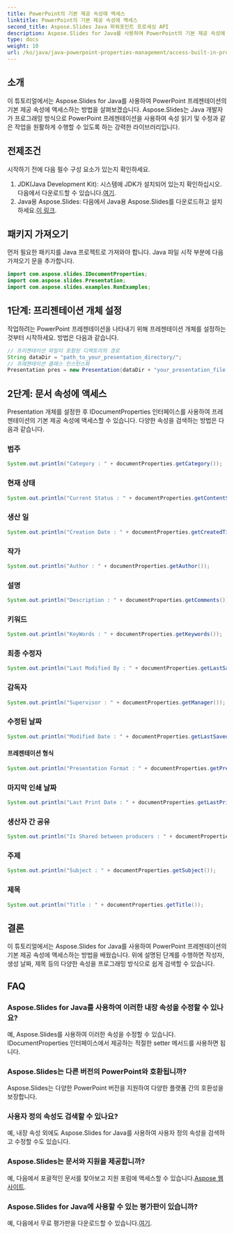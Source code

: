 ```yaml
---
title: PowerPoint의 기본 제공 속성에 액세스
linktitle: PowerPoint의 기본 제공 속성에 액세스
second_title: Aspose.Slides Java 파워포인트 프로세싱 API
description: Aspose.Slides for Java를 사용하여 PowerPoint의 기본 제공 속성에 액세스하는 방법을 알아보세요. 이 튜토리얼에서는 작성자, 생성 날짜 등을 검색하는 과정을 안내합니다.
type: docs
weight: 10
url: /ko/java/java-powerpoint-properties-management/access-built-in-properties-powerpoint/
---
```

## 소개
이 튜토리얼에서는 Aspose.Slides for Java를 사용하여 PowerPoint 프레젠테이션의 기본 제공 속성에 액세스하는 방법을 살펴보겠습니다. Aspose.Slides는 Java 개발자가 프로그래밍 방식으로 PowerPoint 프레젠테이션을 사용하여 속성 읽기 및 수정과 같은 작업을 원활하게 수행할 수 있도록 하는 강력한 라이브러리입니다.
## 전제조건
시작하기 전에 다음 필수 구성 요소가 있는지 확인하세요.
1.  JDK(Java Development Kit): 시스템에 JDK가 설치되어 있는지 확인하십시오. 다음에서 다운로드할 수 있습니다.[여기](https://www.oracle.com/java/technologies/javase-jdk11-downloads.html).
2.  Java용 Aspose.Slides: 다음에서 Java용 Aspose.Slides를 다운로드하고 설치하세요.[이 링크](https://releases.aspose.com/slides/java/).

## 패키지 가져오기
먼저 필요한 패키지를 Java 프로젝트로 가져와야 합니다. Java 파일 시작 부분에 다음 가져오기 문을 추가합니다.
```java
import com.aspose.slides.IDocumentProperties;
import com.aspose.slides.Presentation;
import com.aspose.slides.examples.RunExamples;
```
## 1단계: 프리젠테이션 개체 설정
작업하려는 PowerPoint 프레젠테이션을 나타내기 위해 프레젠테이션 개체를 설정하는 것부터 시작하세요. 방법은 다음과 같습니다.
```java
// 프리젠테이션 파일이 포함된 디렉토리의 경로
String dataDir = "path_to_your_presentation_directory/";
// 프레젠테이션 클래스 인스턴스화
Presentation pres = new Presentation(dataDir + "your_presentation_file.pptx");
```
## 2단계: 문서 속성에 액세스
Presentation 개체를 설정한 후 IDocumentProperties 인터페이스를 사용하여 프레젠테이션의 기본 제공 속성에 액세스할 수 있습니다. 다양한 속성을 검색하는 방법은 다음과 같습니다.
### 범주
```java
System.out.println("Category : " + documentProperties.getCategory());
```
### 현재 상태
```java
System.out.println("Current Status : " + documentProperties.getContentStatus());
```
### 생산 일
```java
System.out.println("Creation Date : " + documentProperties.getCreatedTime());
```
### 작가
```java
System.out.println("Author : " + documentProperties.getAuthor());
```
### 설명
```java
System.out.println("Description : " + documentProperties.getComments());
```
### 키워드
```java
System.out.println("KeyWords : " + documentProperties.getKeywords());
```
### 최종 수정자
```java
System.out.println("Last Modified By : " + documentProperties.getLastSavedBy());
```
### 감독자
```java
System.out.println("Supervisor : " + documentProperties.getManager());
```
### 수정된 날짜
```java
System.out.println("Modified Date : " + documentProperties.getLastSavedTime());
```
#### 프레젠테이션 형식
```java
System.out.println("Presentation Format : " + documentProperties.getPresentationFormat());
```
### 마지막 인쇄 날짜
```java
System.out.println("Last Print Date : " + documentProperties.getLastPrinted());
```
### 생산자 간 공유
```java
System.out.println("Is Shared between producers : " + documentProperties.getSharedDoc());
```
### 주제
```java
System.out.println("Subject : " + documentProperties.getSubject());
```
### 제목
```java
System.out.println("Title : " + documentProperties.getTitle());
```

## 결론
이 튜토리얼에서는 Aspose.Slides for Java를 사용하여 PowerPoint 프레젠테이션의 기본 제공 속성에 액세스하는 방법을 배웠습니다. 위에 설명된 단계를 수행하면 작성자, 생성 날짜, 제목 등의 다양한 속성을 프로그래밍 방식으로 쉽게 검색할 수 있습니다.
## FAQ
### Aspose.Slides for Java를 사용하여 이러한 내장 속성을 수정할 수 있나요?
예, Aspose.Slides를 사용하여 이러한 속성을 수정할 수 있습니다. IDocumentProperties 인터페이스에서 제공하는 적절한 setter 메서드를 사용하면 됩니다.
### Aspose.Slides는 다른 버전의 PowerPoint와 호환됩니까?
Aspose.Slides는 다양한 PowerPoint 버전을 지원하여 다양한 플랫폼 간의 호환성을 보장합니다.
### 사용자 정의 속성도 검색할 수 있나요?
예, 내장 속성 외에도 Aspose.Slides for Java를 사용하여 사용자 정의 속성을 검색하고 수정할 수도 있습니다.
### Aspose.Slides는 문서와 지원을 제공합니까?
 예, 다음에서 포괄적인 문서를 찾아보고 지원 포럼에 액세스할 수 있습니다.[Aspose 웹사이트](https://reference.aspose.com/slides/java/).
### Aspose.Slides for Java에 사용할 수 있는 평가판이 있습니까?
 예, 다음에서 무료 평가판을 다운로드할 수 있습니다.[여기](https://releases.aspose.com/).